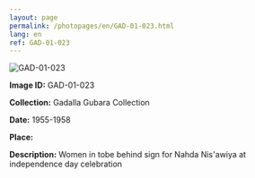 ```yaml
---
layout: page
permalink: /photopages/en/GAD-01-023.html
lang: en
ref: GAD-01-023
---
```


![GAD-01-023](/smallimages/GAD-01-023-600.jpg)

**Image ID:** GAD-01-023

**Collection:** Gadalla Gubara Collection

**Date:** 1955-1958

**Place:**

**Description:** Women in tobe behind sign for Nahda Nis'awiya at independence day celebration
